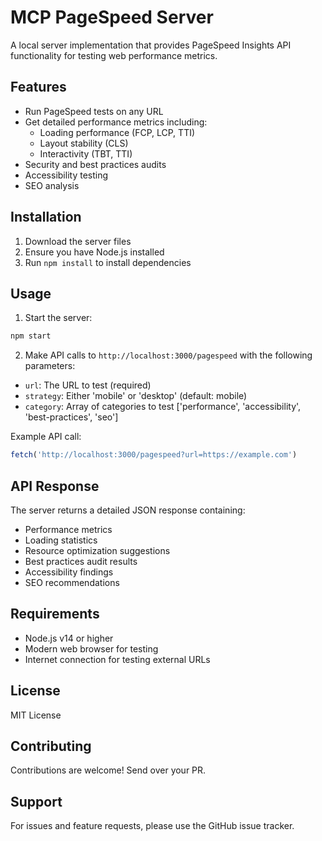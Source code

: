 # MCP PageSpeed Server

A local server implementation that provides PageSpeed Insights API functionality for testing web performance metrics.

## Features

- Run PageSpeed tests on any URL
- Get detailed performance metrics including:
  - Loading performance (FCP, LCP, TTI)
  - Layout stability (CLS)
  - Interactivity (TBT, TTI)
- Security and best practices audits
- Accessibility testing
- SEO analysis

## Installation

1. Download the server files
2. Ensure you have Node.js installed
3. Run `npm install` to install dependencies

## Usage

1. Start the server:
```bash
npm start
```

2. Make API calls to `http://localhost:3000/pagespeed` with the following parameters:
- `url`: The URL to test (required)
- `strategy`: Either 'mobile' or 'desktop' (default: mobile)
- `category`: Array of categories to test ['performance', 'accessibility', 'best-practices', 'seo']

Example API call:
```javascript
fetch('http://localhost:3000/pagespeed?url=https://example.com')
```

## API Response

The server returns a detailed JSON response containing:
- Performance metrics
- Loading statistics
- Resource optimization suggestions
- Best practices audit results
- Accessibility findings
- SEO recommendations

## Requirements

- Node.js v14 or higher
- Modern web browser for testing
- Internet connection for testing external URLs

## License

MIT License

## Contributing

Contributions are welcome! Send over your PR.

## Support

For issues and feature requests, please use the GitHub issue tracker.